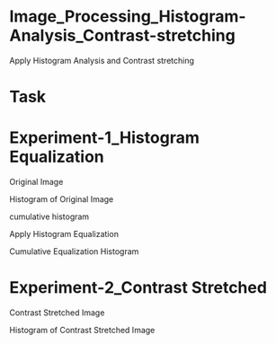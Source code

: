 # Image_Processing_Histogram-Analysis_Contrast-stretching
Apply Histogram Analysis and Contrast stretching


# Task 


# Experiment-1_Histogram Equalization
Original Image


Histogram of Original Image

cumulative histogram

Apply Histogram Equalization

Cumulative Equalization Histogram


# Experiment-2_Contrast Stretched
Contrast Stretched Image


Histogram of Contrast Stretched Image
